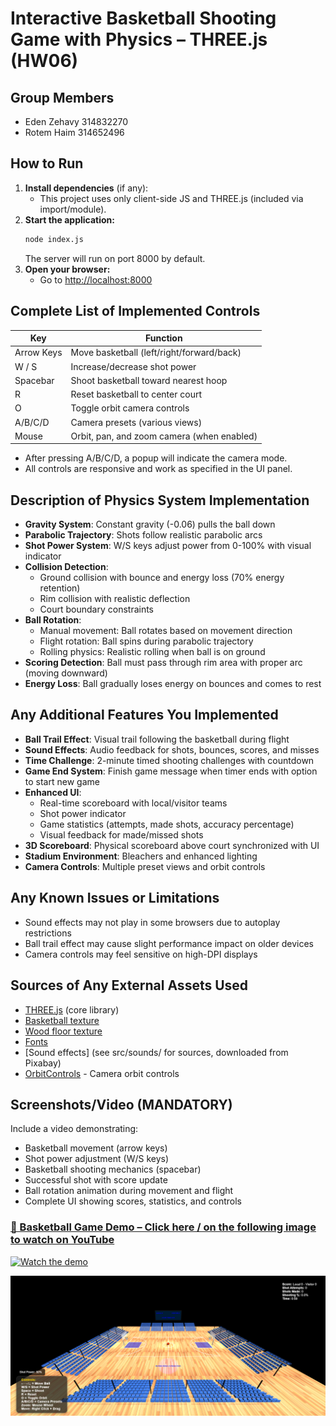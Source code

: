 # Interactive Basketball Shooting Game with Physics – THREE.js (HW06)

## Group Members

- Eden Zehavy 314832270
- Rotem Haim 314652496

## How to Run

1. **Install dependencies** (if any):
   - This project uses only client-side JS and THREE.js (included via import/module).
2. **Start the application:**
   ```bash
   node index.js
   ```
   The server will run on port 8000 by default.
3. **Open your browser:**
   - Go to [http://localhost:8000](http://localhost:8000)

## Complete List of Implemented Controls

| Key        | Function                                   |
| ---------- | ------------------------------------------ |
| Arrow Keys | Move basketball (left/right/forward/back)  |
| W / S      | Increase/decrease shot power               |
| Spacebar   | Shoot basketball toward nearest hoop       |
| R          | Reset basketball to center court           |
| O          | Toggle orbit camera controls               |
| A/B/C/D    | Camera presets (various views)             |
| Mouse      | Orbit, pan, and zoom camera (when enabled) |

- After pressing A/B/C/D, a popup will indicate the camera mode.
- All controls are responsive and work as specified in the UI panel.

## Description of Physics System Implementation

- **Gravity System**: Constant gravity (-0.06) pulls the ball down
- **Parabolic Trajectory**: Shots follow realistic parabolic arcs
- **Shot Power System**: W/S keys adjust power from 0-100% with visual indicator
- **Collision Detection**:
  - Ground collision with bounce and energy loss (70% energy retention)
  - Rim collision with realistic deflection
  - Court boundary constraints
- **Ball Rotation**:
  - Manual movement: Ball rotates based on movement direction
  - Flight rotation: Ball spins during parabolic trajectory
  - Rolling physics: Realistic rolling when ball is on ground
- **Scoring Detection**: Ball must pass through rim area with proper arc (moving downward)
- **Energy Loss**: Ball gradually loses energy on bounces and comes to rest

## Any Additional Features You Implemented

- **Ball Trail Effect**: Visual trail following the basketball during flight
- **Sound Effects**: Audio feedback for shots, bounces, scores, and misses
- **Time Challenge**: 2-minute timed shooting challenges with countdown
- **Game End System**: Finish game message when timer ends with option to start new game
- **Enhanced UI**:
  - Real-time scoreboard with local/visitor teams
  - Shot power indicator
  - Game statistics (attempts, made shots, accuracy percentage)
  - Visual feedback for made/missed shots
- **3D Scoreboard**: Physical scoreboard above court synchronized with UI
- **Stadium Environment**: Bleachers and enhanced lighting
- **Camera Controls**: Multiple preset views and orbit controls

## Any Known Issues or Limitations

- Sound effects may not play in some browsers due to autoplay restrictions
- Ball trail effect may cause slight performance impact on older devices
- Camera controls may feel sensitive on high-DPI displays

## Sources of Any External Assets Used

- [THREE.js](https://threejs.org/) (core library)
- [Basketball texture](src/textures/basketball.png)
- [Wood floor texture](src/textures/wood_floor.jpg)
- [Fonts](https://threejs.org/examples/fonts/)
- [Sound effects] (see src/sounds/ for sources, downloaded from Pixabay)
- [OrbitControls](src/OrbitControls.js) - Camera orbit controls

## Screenshots/Video (MANDATORY)

Include a video demonstrating:

- Basketball movement (arrow keys)
- Shot power adjustment (W/S keys)
- Basketball shooting mechanics (spacebar)
- Successful shot with score update
- Ball rotation animation during movement and flight
- Complete UI showing scores, statistics, and controls

### [🎥 Basketball Game Demo – Click here / on the following image to watch on YouTube](https://www.youtube.com/watch?v=VSr3-W9T4a8)

[![Watch the demo](https://img.youtube.com/vi/VSr3-W9T4a8/hqdefault.jpg)](https://www.youtube.com/watch?v=VSr3-W9T4a8)

![Complete UI](screenshots/CompleteUI.png)



